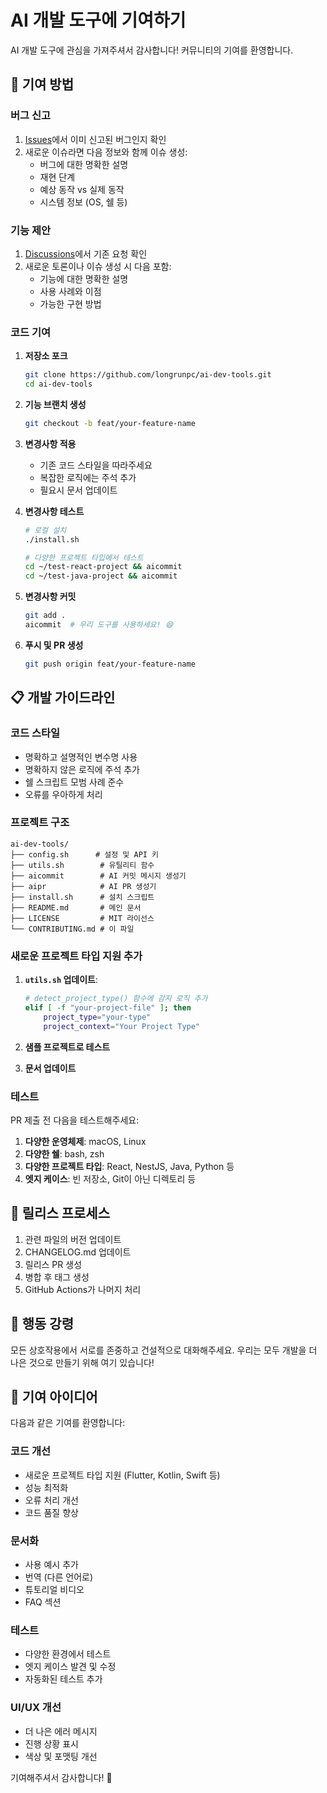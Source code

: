 # AI 개발 도구에 기여하기

AI 개발 도구에 관심을 가져주셔서 감사합니다! 커뮤니티의 기여를 환영합니다.

## 🤝 기여 방법

### 버그 신고

1. [Issues](https://github.com/longrunpc/ai-dev-tools/issues)에서 이미 신고된 버그인지 확인
2. 새로운 이슈라면 다음 정보와 함께 이슈 생성:
   - 버그에 대한 명확한 설명
   - 재현 단계
   - 예상 동작 vs 실제 동작
   - 시스템 정보 (OS, 쉘 등)

### 기능 제안

1. [Discussions](https://github.com/longrunpc/ai-dev-tools/discussions)에서 기존 요청 확인
2. 새로운 토론이나 이슈 생성 시 다음 포함:
   - 기능에 대한 명확한 설명
   - 사용 사례와 이점
   - 가능한 구현 방법

### 코드 기여

1. **저장소 포크**
   ```bash
   git clone https://github.com/longrunpc/ai-dev-tools.git
   cd ai-dev-tools
   ```

2. **기능 브랜치 생성**
   ```bash
   git checkout -b feat/your-feature-name
   ```

3. **변경사항 적용**
   - 기존 코드 스타일을 따라주세요
   - 복잡한 로직에는 주석 추가
   - 필요시 문서 업데이트

4. **변경사항 테스트**
   ```bash
   # 로컬 설치
   ./install.sh

   # 다양한 프로젝트 타입에서 테스트
   cd ~/test-react-project && aicommit
   cd ~/test-java-project && aicommit
   ```

5. **변경사항 커밋**
   ```bash
   git add .
   aicommit  # 우리 도구를 사용하세요! 😄
   ```

6. **푸시 및 PR 생성**
   ```bash
   git push origin feat/your-feature-name
   ```

## 📋 개발 가이드라인

### 코드 스타일

- 명확하고 설명적인 변수명 사용
- 명확하지 않은 로직에 주석 추가
- 쉘 스크립트 모범 사례 준수
- 오류를 우아하게 처리

### 프로젝트 구조

```
ai-dev-tools/
├── config.sh      # 설정 및 API 키
├── utils.sh        # 유틸리티 함수
├── aicommit        # AI 커밋 메시지 생성기
├── aipr            # AI PR 생성기
├── install.sh      # 설치 스크립트
├── README.md       # 메인 문서
├── LICENSE         # MIT 라이선스
└── CONTRIBUTING.md # 이 파일
```

### 새로운 프로젝트 타입 지원 추가

1. **`utils.sh` 업데이트**:
   ```bash
   # detect_project_type() 함수에 감지 로직 추가
   elif [ -f "your-project-file" ]; then
       project_type="your-type"
       project_context="Your Project Type"
   ```

2. **샘플 프로젝트로 테스트**
3. **문서 업데이트**

### 테스트

PR 제출 전 다음을 테스트해주세요:

1. **다양한 운영체제**: macOS, Linux
2. **다양한 쉘**: bash, zsh
3. **다양한 프로젝트 타입**: React, NestJS, Java, Python 등
4. **엣지 케이스**: 빈 저장소, Git이 아닌 디렉토리 등

## 🚀 릴리스 프로세스

1. 관련 파일의 버전 업데이트
2. CHANGELOG.md 업데이트
3. 릴리스 PR 생성
4. 병합 후 태그 생성
5. GitHub Actions가 나머지 처리

## 📝 행동 강령

모든 상호작용에서 서로를 존중하고 건설적으로 대화해주세요. 우리는 모두 개발을 더 나은 것으로 만들기 위해 여기 있습니다!

## 🎯 기여 아이디어

다음과 같은 기여를 환영합니다:

### 코드 개선
- 새로운 프로젝트 타입 지원 (Flutter, Kotlin, Swift 등)
- 성능 최적화
- 오류 처리 개선
- 코드 품질 향상

### 문서화
- 사용 예시 추가
- 번역 (다른 언어로)
- 튜토리얼 비디오
- FAQ 섹션

### 테스트
- 다양한 환경에서 테스트
- 엣지 케이스 발견 및 수정
- 자동화된 테스트 추가

### UI/UX 개선
- 더 나은 에러 메시지
- 진행 상황 표시
- 색상 및 포맷팅 개선

기여해주셔서 감사합니다! 🎉
